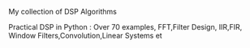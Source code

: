 My collection of DSP Algorithms

Practical DSP in Python : Over 70 examples, FFT,Filter Design, IIR,FIR, Window Filters,Convolution,Linear Systems et
